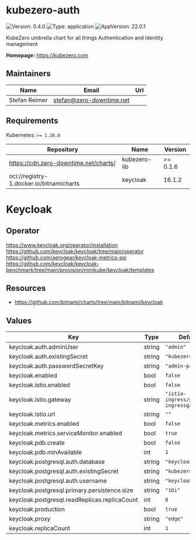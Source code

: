 # kubezero-auth

![Version: 0.4.0](https://img.shields.io/badge/Version-0.4.0-informational?style=flat-square) ![Type: application](https://img.shields.io/badge/Type-application-informational?style=flat-square) ![AppVersion: 22.0.1](https://img.shields.io/badge/AppVersion-22.0.1-informational?style=flat-square)

KubeZero umbrella chart for all things Authentication and Identity management

**Homepage:** <https://kubezero.com>

## Maintainers

| Name | Email | Url |
| ---- | ------ | --- |
| Stefan Reimer | <stefan@zero-downtime.net> |  |

## Requirements

Kubernetes: `>= 1.26.0`

| Repository | Name | Version |
|------------|------|---------|
| https://cdn.zero-downtime.net/charts/ | kubezero-lib | >= 0.1.6 |
| oci://registry-1.docker.io/bitnamicharts | keycloak | 16.1.2 |

# Keycloak
   
## Operator

https://www.keycloak.org/operator/installation
https://github.com/keycloak/keycloak/tree/main/operator
https://github.com/aerogear/keycloak-metrics-spi
https://github.com/keycloak/keycloak-benchmark/tree/main/provision/minikube/keycloak/templates

## Resources
- https://github.com/bitnami/charts/tree/main/bitnami/keycloak
   
## Values

| Key | Type | Default | Description |
|-----|------|---------|-------------|
| keycloak.auth.adminUser | string | `"admin"` |  |
| keycloak.auth.existingSecret | string | `"kubezero-auth"` |  |
| keycloak.auth.passwordSecretKey | string | `"admin-password"` |  |
| keycloak.enabled | bool | `false` |  |
| keycloak.istio.enabled | bool | `false` |  |
| keycloak.istio.gateway | string | `"istio-ingress/private-ingressgateway"` |  |
| keycloak.istio.url | string | `""` |  |
| keycloak.metrics.enabled | bool | `false` |  |
| keycloak.metrics.serviceMonitor.enabled | bool | `true` |  |
| keycloak.pdb.create | bool | `false` |  |
| keycloak.pdb.minAvailable | int | `1` |  |
| keycloak.postgresql.auth.database | string | `"keycloak"` |  |
| keycloak.postgresql.auth.existingSecret | string | `"kubezero-auth"` |  |
| keycloak.postgresql.auth.username | string | `"keycloak"` |  |
| keycloak.postgresql.primary.persistence.size | string | `"1Gi"` |  |
| keycloak.postgresql.readReplicas.replicaCount | int | `0` |  |
| keycloak.production | bool | `true` |  |
| keycloak.proxy | string | `"edge"` |  |
| keycloak.replicaCount | int | `1` |  |
